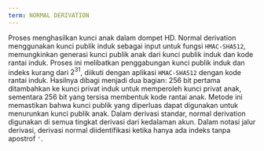 ```yaml
---
term: NORMAL DERIVATION
---
```


Proses menghasilkan kunci anak dalam dompet HD. Normal derivation menggunakan kunci publik induk sebagai input untuk fungsi `HMAC-SHA512`, memungkinkan generasi kunci publik anak dari kunci publik induk dan kode rantai induk. Proses ini melibatkan penggabungan kunci publik induk dan indeks kurang dari $2^{31}$, diikuti dengan aplikasi `HMAC-SHA512` dengan kode rantai induk. Hasilnya dibagi menjadi dua bagian: 256 bit pertama ditambahkan ke kunci privat induk untuk memperoleh kunci privat anak, sementara 256 bit yang tersisa membentuk kode rantai anak. Metode ini memastikan bahwa kunci publik yang diperluas dapat digunakan untuk menurunkan kunci publik anak. Dalam derivasi standar, normal derivation digunakan di semua tingkat derivasi dari kedalaman akun. Dalam notasi jalur derivasi, derivasi normal diidentifikasi ketika hanya ada indeks tanpa apostrof `'`.